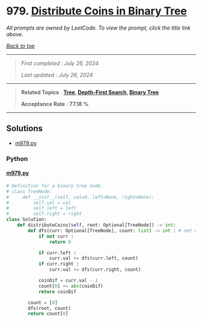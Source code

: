 # 979. [Distribute Coins in Binary Tree](<https://leetcode.com/problems/distribute-coins-in-binary-tree>)

*All prompts are owned by LeetCode. To view the prompt, click the title link above.*

*[Back to top](<../README.md>)*

------

> *First completed : July 26, 2024*
>
> *Last updated : July 26, 2024*

------

> **Related Topics** : **[Tree](<by_topic/Tree.md>), [Depth-First Search](<by_topic/Depth-First Search.md>), [Binary Tree](<by_topic/Binary Tree.md>)**
>
> **Acceptance Rate** : **77.18 %**

------

## Solutions

- [m979.py](<../my-submissions/m979.py>)
### Python
#### [m979.py](<../my-submissions/m979.py>)
```Python
# Definition for a binary tree node.
# class TreeNode:
#     def __init__(self, val=0, left=None, right=None):
#         self.val = val
#         self.left = left
#         self.right = right
class Solution:
    def distributeCoins(self, root: Optional[TreeNode]) -> int:
        def dfs(curr: Optional[TreeNode], count: list) -> int : # net dif of coins
            if not curr :
                return 0

            if curr.left :
                curr.val += dfs(curr.left, count)
            if curr.right :
                curr.val += dfs(curr.right, count)

            coinDif = curr.val - 1
            count[0] += abs(coinDif)
            return coinDif

        count = [0]
        dfs(root, count)
        return count[0]

```

